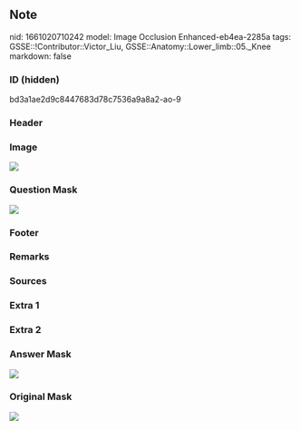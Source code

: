 ## Note
nid: 1661020710242
model: Image Occlusion Enhanced-eb4ea-2285a
tags: GSSE::!Contributor::Victor_Liu, GSSE::Anatomy::Lower_limb::05._Knee
markdown: false

### ID (hidden)
bd3a1ae2d9c8447683d78c7536a9a8a2-ao-9

### Header


### Image
<img src="tmp0omad_q3.png">

### Question Mask
<img src="bd3a1ae2d9c8447683d78c7536a9a8a2-ao-9-Q.svg">

### Footer


### Remarks


### Sources


### Extra 1


### Extra 2


### Answer Mask
<img src="bd3a1ae2d9c8447683d78c7536a9a8a2-ao-9-A.svg">

### Original Mask
<img src="bd3a1ae2d9c8447683d78c7536a9a8a2-ao-O.svg">

